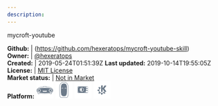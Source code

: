 ```yaml
---
description: 
---
```

mycroft-youtube



**Github:** | (https://github.com/hexeratops/mycroft-youtube-skill)  
**Owner:** | [@hexeratops](https://github.com/hexeratops)  
**Created:** | 2019-05-24T01:51:39Z  **Last updated:** 2019-10-14T19:55:05Z  
**License:** | [MIT License](https://api.github.com/licenses/mit)  
**Market status:** | [Not in Market](https://market.mycroft.ai/skill/)  
**Platform:**   ![](.gitbook/assets/mark-1-icon.png)  ![](.gitbook/assets/mark-2-icon.png)  ![](.gitbook/assets/picroft-icon.png)  ![](.gitbook/assets/kde.png)   
